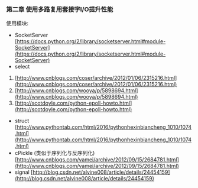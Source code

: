 ### 第二章 使用多路复用套接字I/O提升性能
使用模块:
* SocketServer [https://docs.python.org/2/library/socketserver.html#module-SocketServer](https://docs.python.org/2/library/socketserver.html#module-SocketServer)
* select 
 1. [http://www.cnblogs.com/coser/archive/2012/01/06/2315216.html](http://www.cnblogs.com/coser/archive/2012/01/06/2315216.html)
 2. [http://www.cnblogs.com/wooya/p/5898694.html](http://www.cnblogs.com/wooya/p/5898694.html)
 3. [http://scotdoyle.com/python-epoll-howto.html](http://scotdoyle.com/python-epoll-howto.html)
* struct [http://www.pythontab.com/html/2016/pythonhexinbiancheng_1010/1074.html](http://www.pythontab.com/html/2016/pythonhexinbiancheng_1010/1074.html)
* cPickle (类似于序列化与反序列化) [http://www.cnblogs.com/vamei/archive/2012/09/15/2684781.html](http://www.cnblogs.com/vamei/archive/2012/09/15/2684781.html)
* signal [http://blog.csdn.net/alvine008/article/details/24454159](http://blog.csdn.net/alvine008/article/details/24454159)

